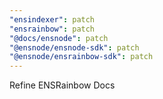 ```yaml
---
"ensindexer": patch
"ensrainbow": patch
"@docs/ensnode": patch
"@ensnode/ensnode-sdk": patch
"@ensnode/ensrainbow-sdk": patch
---
```


Refine ENSRainbow Docs
